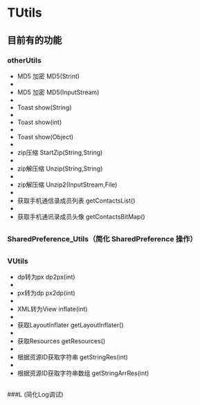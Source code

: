 # TUtils


## 目前有的功能


### otherUtils
 *  MD5 加密    				MD5(Strint)
 *  
 *  MD5 加密    				MD5(InputStream)
 *  
 *  Toast    				show(String)
 *  
 *  Toast   				show(int)
 *  
 *  Toast   				show(Object)
 *  
 *  zip压缩      				StartZip(String,String)
 *  
 *  zip解压缩				Unzip(String,String)
 *  
 *  zip解压缩				Unzip2(InputStream,File)
 *  
 *  获取手机通信录成员列表 	getContactsList()
 *  
 *  获取手机通讯录成员头像	getContactsBitMap()
##
### SharedPreference_Utils（简化 SharedPreference 操作）
##
### VUtils
 * dp转为px					dp2px(int)
 * 
 * px转为dp					px2dp(int)
 * 
 * XML转为View				inflate(int)
 * 
 * 获取LayoutInflater		getLayoutInflater()
 * 
 * 获取Resources				getResources()
 * 
 * 根据资源ID获取字符串		getStringRes(int)
 * 
 * 根据资源ID获取字符串数组	getStringArrRes(int)
##
###L (简化Log调试)



